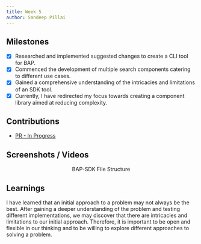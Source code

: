 ```yaml
---
title: Week 5
author: Sandeep Pillai
---
```


## Milestones
- [x] Researched and implemented suggested changes to create a CLI tool for BAP.
- [x] Commenced the development of multiple search components catering to different use cases.
- [x] Gained a comprehensive understanding of the intricacies and limitations of an SDK tool.
- [x] Currently, I have redirected my focus towards creating a component library aimed at reducing complexity.

## Contributions
- [PR - In Progress](https://github.com/beckn/BAP-Boilerplate-SDK/pull/8)

## Screenshots / Videos 
<div align="center">
    BAP-SDK File Structure
</div>

## Learnings
I have learned that an initial approach to a problem may not always be the best. After gaining a deeper understanding of the problem and testing different implementations, we may discover that there are intricacies and limitations to our initial approach. Therefore, it is important to be open and flexible in our thinking and to be willing to explore different approaches to solving a problem.





